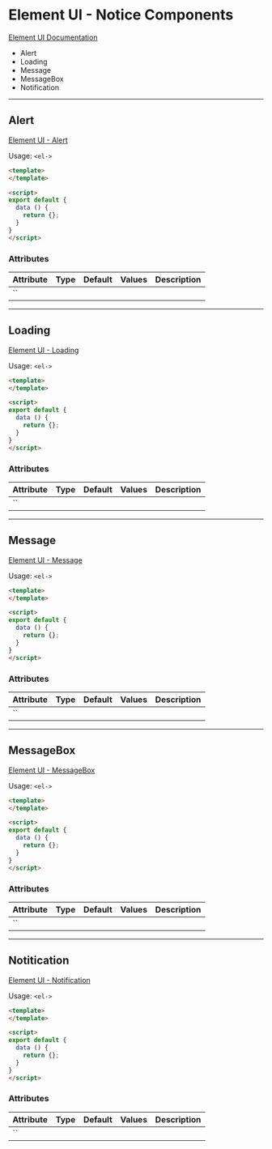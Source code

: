 # Element UI - Notice Components

[Element UI Documentation](https://element.eleme.io/#/en-US)

* Alert
* Loading
* Message
* MessageBox
* Notification

---

## Alert

[Element UI - Alert](https://element.eleme.io/#/en-US/component/alert)

Usage: `<el->`

```html
<template>
</template>

<script>
export default {
  data () {
    return {};
  }
}
</script>
```

### Attributes

| Attribute | Type | Default | Values | Description |
| --------- |:----:|:-------:| ------ | ----------- |
| `` |

---

## Loading

[Element UI - Loading](https://element.eleme.io/#/en-US/component/loading)

Usage: `<el->`

```html
<template>
</template>

<script>
export default {
  data () {
    return {};
  }
}
</script>
```

### Attributes

| Attribute | Type | Default | Values | Description |
| --------- |:----:|:-------:| ------ | ----------- |
| `` |

---

## Message

[Element UI - Message](https://element.eleme.io/#/en-US/component/message)

Usage: `<el->`

```html
<template>
</template>

<script>
export default {
  data () {
    return {};
  }
}
</script>
```

### Attributes

| Attribute | Type | Default | Values | Description |
| --------- |:----:|:-------:| ------ | ----------- |
| `` |

---

## MessageBox

[Element UI - MessageBox](https://element.eleme.io/#/en-US/component/message-box)

Usage: `<el->`

```html
<template>
</template>

<script>
export default {
  data () {
    return {};
  }
}
</script>
```

### Attributes

| Attribute | Type | Default | Values | Description |
| --------- |:----:|:-------:| ------ | ----------- |
| `` |

---

## Notitication

[Element UI - Notification](https://element.eleme.io/#/en-US/component/notification)

Usage: `<el->`

```html
<template>
</template>

<script>
export default {
  data () {
    return {};
  }
}
</script>
```

### Attributes

| Attribute | Type | Default | Values | Description |
| --------- |:----:|:-------:| ------ | ----------- |
| `` |
